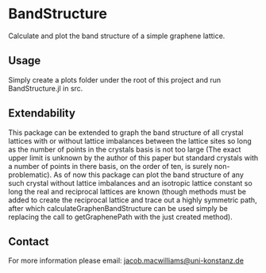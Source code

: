 # BandStructure
Calculate and plot the band structure of a simple graphene lattice.

## Usage
Simply create a plots folder under the root of this project and run BandStructure.jl in src.

## Extendability
This package can be extended to graph the band structure of all crystal lattices with or without lattice imbalances between the lattice sites so long as the number of points in the crystals basis is not too large (The exact upper limit is unknown by the author of this paper but standard crystals with a number of points in there basis, on the order of ten, is surely non-problematic). As of now this package can plot the band structure of any such crystal without lattice imbalances and an isotropic lattice constant so long the real and reciprocal lattices are known (though methods must be added to create the reciprocal lattice and trace out a highly symmetric path, after which calculateGraphenBandStructure can be used simply be replacing the call to getGraphenePath with the just created method).

## Contact
For more information please email: jacob.macwilliams@uni-konstanz.de

